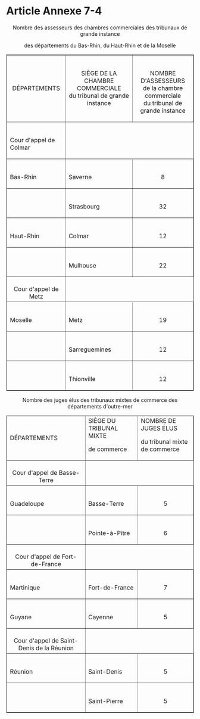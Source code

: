 # Article Annexe 7-4

<p align='center'>Nombre des assesseurs des chambres commerciales des tribunaux de grande instance</p><p align='center'>des départements du Bas-Rhin, du Haut-Rhin et de la Moselle </p><p align='center'></p><center><table border='1' width='740' align='center'><tbody><tr><td><p align='center'>DÉPARTEMENTS</p></td><td><p align='center'>SIÈGE DE LA CHAMBRE COMMERCIALE<br/>du tribunal de grande instance <br/></p></td><td><p align='center'><br/>NOMBRE D'ASSESSEURS<br/>de la chambre commerciale<br/>du tribunal de grande instance </p></td></tr><tr><td align='center'><p align='left'><br/>Cour d'appel de Colmar <br/></p></td></tr><tr><td align='center'><p align='left'><br/>Bas-Rhin <br/></p></td><td align='center'><p align='left'><br/>Saverne <br/></p></td><td align='center'><br/>8 <br/></td></tr><tr><td align='center'></td><td align='center'><p align='left'><br/>Strasbourg <br/></p></td><td align='center'><br/>32 <br/></td></tr><tr><td align='center'><p align='left'><br/>Haut-Rhin <br/></p></td><td align='center'><p align='left'><br/>Colmar <br/></p></td><td align='center'><br/>12 <br/></td></tr><tr><td align='center'></td><td align='center'><p align='left'><br/>Mulhouse <br/></p></td><td align='center'><br/>22 <br/></td></tr><tr><td align='center'><br/>Cour d'appel de Metz <br/></td></tr><tr><td align='center'><p align='left'><br/>Moselle <br/></p></td><td align='center'><p align='left'><br/>Metz <br/></p></td><td align='center'><br/>19 <br/></td></tr><tr><td align='center'></td><td align='center'><p align='left'><br/>Sarreguemines <br/></p></td><td align='center'><br/>12 <br/></td></tr><tr><td align='center'></td><td align='center'><p align='left'><br/>Thionville <br/></p></td><td align='center'><br/>12 <br/></td></tr></tbody></table></center><p align='center'><strong></strong></p><p align='center'>Nombre des juges élus des tribunaux mixtes de commerce des départements d'outre-mer </p><p align='center'></p><center><table border='1' width='740' align='center'><tbody><tr><td>DÉPARTEMENTS</td><td>SIÈGE DU TRIBUNAL MIXTE <p>de commerce </p></td><td>NOMBRE DE JUGES ÉLUS <p>du tribunal mixte de commerce </p></td></tr><tr><td align='center'><br/>Cour d'appel de Basse-Terre <br/></td></tr><tr><td align='center'><p align='left'><br/>Guadeloupe <br/></p></td><td align='center'><p align='left'><br/>Basse-Terre <br/></p></td><td align='center'><br/>5 <br/></td></tr><tr><td align='center'></td><td align='center'><p align='left'><br/>Pointe-à-Pitre <br/></p></td><td align='center'><br/>6 <br/></td></tr><tr><td align='center'><br/>Cour d'appel de Fort-de-France <br/></td></tr><tr><td align='center'><p align='left'><br/>Martinique <br/></p></td><td align='center'><p align='left'><br/>Fort-de-France <br/></p></td><td align='center'><br/>7 <br/></td></tr><tr><td align='center'><p align='left'><br/>Guyane <br/></p></td><td align='center'><p align='left'><br/>Cayenne <br/></p></td><td align='center'><br/>5 <br/></td></tr><tr><td align='center'><br/>Cour d'appel de Saint-Denis de la Réunion <br/></td></tr><tr><td align='center'><p align='left'><br/>Réunion <br/></p></td><td align='center'><p align='left'><br/>Saint-Denis <br/></p></td><td align='center'><br/>5 <br/></td></tr><tr><td align='center'></td><td align='center'><p align='left'><br/>Saint-Pierre <br/></p></td><td align='center'><br/>5<br/></td></tr></tbody></table></center><p align='left'></p><p align='left'></p><p align='left'></p>